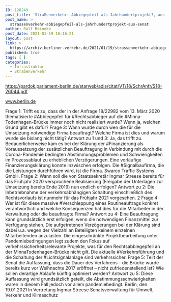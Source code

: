 ```yaml
---
ID: 128249
post_title: 'Straßenverkehr: Abbiegepfeil als Jahrhundertprojekt?, aus Senat'
post_name: >
  strassenverkehr-abbiegepfeil-als-jahrhundertprojekt-aus-senat
author: Ralf Reineke
post_date: 2021-01-19 16:16:21
layout: post
link: >
  https://archiv.berliner-verkehr.de/2021/01/19/strassenverkehr-abbiegepfeil-als-jahrhundertprojekt-aus-senat/
published: true
tags: [ ]
categories:
  - Infrastruktur
  - Straßenverkehr
---
```

https://pardok.parlament-berlin.de/starweb/adis/citat/VT/18/SchrAnfr/S18-26044.pdf

www.berlin.de

Frage 1:
Trifft es zu, dass der in der Anfrage 18/22982 vom 13. März 2020 thematisierte #Abbiegepfeil für
#Rechtsabbieger auf die #Minna-Todenhagen-Brücke immer noch nicht realisiert wurde? Wenn ja, welchen
Grund gibt es dafür?
Frage 3:
Wann wurde durch wen die für die Umsetzung notwendige Firma beauftragt? Welche Firma ist dies und warum
wurde sie bislang nicht tätig?
Antwort zu 1 und 3:
Ja, das trifft zu. Bedauerlicherweise kam es bei der Klärung der #Finanzierung als
Voraussetzung der zusätzlichen Beauftragung in Verbindung mit durch die Corona-Pandemie bedingten Abstimmungsproblemen und Schwierigkeiten im Prozessablauf zu
erheblichen Verzögerungen. Eine vorläufige Finanzierungsklärung konnte inzwischen
erfolgen. Die #Signalbaufirma, die die Leistungen durchführen wird, ist die Firma. Swarco
Traffic Systems GmbH.
Frage 2:
Wann soll die von Staatssekretär Ingmar Streese bereits für das Frühjahr 2020 versprochene Realisierung
(Freigabe der Unterlagen zur Umsetzung bereits Ende 2019) nun endlich erfolgen?
Antwort zu 2:
Die Inbetriebnahme der verkehrsabhängigen Schaltung einschließlich des Rechtsvorlaufs
ist nunmehr für das Frühjahr 2021 vorgesehen.
2
Frage 4:
Wer ist für diese massive #Verschleppung eines Routineauftrags konkret verantwortlich und welche
Konsequenzen hat dies für die Mitarbeiter in der Verwaltung oder die beauftragte Firma?
Antwort zu 4:
Eine Beauftragung kann grundsätzlich erst erfolgen, wenn die notwendigen Finanzmittel
zur Verfügung stehen. Die aufgetretenen Verzögerungen bei der Klärung sind dabei u.a.
wegen der Vielzahl an Beteiligten keinem einzelnen Mitarbeitenden anzulasten. Die
eingeschränkte Projektbearbeitung unter Pandemiebedingungen legt zudem den Fokus
auf verkehrssicherheitsrelevante Projekte, was für den Rechtsabbiegepfeil an der MinnaTodenhagen-Brücke nicht gilt. Die aktuelle #Verkehrsführung und die Schaltung der
#Lichtsignalanlage sind verkehrssicher.
Frage 5:
Teilt der Senat die Auffassung, dass die Dauer des Verfahrens - die Brücke wurde bereits kurz vor
Weihnachte 2017 eröffnet – nicht zufriedenstellend ist? Wie sollen derartige Abläufe künftig optimiert
werden?
Antwort zu 5:
Diese Auffassung wird grundsätzlich geteilt, die Abstimmungsschwierigkeiten waren in
diesem Fall jedoch vor allem pandemiebedingt.
Berlin, den 19.01.2021
In Vertretung
Ingmar Streese
Senatsverwaltung für
Umwelt, Verkehr und Klimaschutz